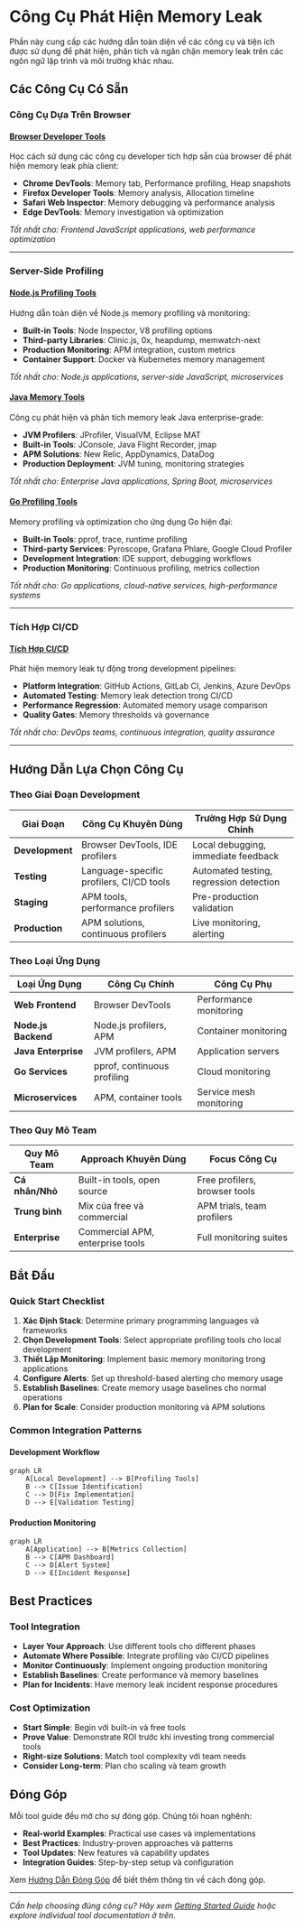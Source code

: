 # Công Cụ Phát Hiện Memory Leak

Phần này cung cấp các hướng dẫn toàn diện về các công cụ và tiện ích được sử dụng để phát hiện, phân tích và ngăn chặn memory leak trên các ngôn ngữ lập trình và môi trường khác nhau.

## Các Công Cụ Có Sẵn

### Công Cụ Dựa Trên Browser

#### [Browser Developer Tools](./browser-devtools.md)

Học cách sử dụng các công cụ developer tích hợp sẵn của browser để phát hiện memory leak phía client:

- **Chrome DevTools**: Memory tab, Performance profiling, Heap snapshots
- **Firefox Developer Tools**: Memory analysis, Allocation timeline
- **Safari Web Inspector**: Memory debugging và performance analysis
- **Edge DevTools**: Memory investigation và optimization

*Tốt nhất cho: Frontend JavaScript applications, web performance optimization*

---

### Server-Side Profiling

#### [Node.js Profiling Tools](./nodejs-profiling.md)

Hướng dẫn toàn diện về Node.js memory profiling và monitoring:

- **Built-in Tools**: Node Inspector, V8 profiling options
- **Third-party Libraries**: Clinic.js, 0x, heapdump, memwatch-next
- **Production Monitoring**: APM integration, custom metrics
- **Container Support**: Docker và Kubernetes memory management

*Tốt nhất cho: Node.js applications, server-side JavaScript, microservices*

#### [Java Memory Tools](./java-tools.md)

Công cụ phát hiện và phân tích memory leak Java enterprise-grade:

- **JVM Profilers**: JProfiler, VisualVM, Eclipse MAT
- **Built-in Tools**: JConsole, Java Flight Recorder, jmap
- **APM Solutions**: New Relic, AppDynamics, DataDog
- **Production Deployment**: JVM tuning, monitoring strategies

*Tốt nhất cho: Enterprise Java applications, Spring Boot, microservices*

#### [Go Profiling Tools](./go-tools.md)

Memory profiling và optimization cho ứng dụng Go hiện đại:

- **Built-in Tools**: pprof, trace, runtime profiling
- **Third-party Services**: Pyroscope, Grafana Phlare, Google Cloud Profiler
- **Development Integration**: IDE support, debugging workflows
- **Production Monitoring**: Continuous profiling, metrics collection

*Tốt nhất cho: Go applications, cloud-native services, high-performance systems*

---

### Tích Hợp CI/CD

#### [Tích Hợp CI/CD](./cicd-integration.md)

Phát hiện memory leak tự động trong development pipelines:

- **Platform Integration**: GitHub Actions, GitLab CI, Jenkins, Azure DevOps
- **Automated Testing**: Memory leak detection trong CI/CD
- **Performance Regression**: Automated memory usage comparison
- **Quality Gates**: Memory thresholds và governance

*Tốt nhất cho: DevOps teams, continuous integration, quality assurance*

---

## Hướng Dẫn Lựa Chọn Công Cụ

### Theo Giai Đoạn Development

| Giai Đoạn | Công Cụ Khuyên Dùng | Trường Hợp Sử Dụng Chính |
|-----------|---------------------|---------------------------|
| **Development** | Browser DevTools, IDE profilers | Local debugging, immediate feedback |
| **Testing** | Language-specific profilers, CI/CD tools | Automated testing, regression detection |
| **Staging** | APM tools, performance profilers | Pre-production validation |
| **Production** | APM solutions, continuous profilers | Live monitoring, alerting |

### Theo Loại Ứng Dụng

| Loại Ứng Dụng | Công Cụ Chính | Công Cụ Phụ |
|---------------|---------------|-------------|
| **Web Frontend** | Browser DevTools | Performance monitoring |
| **Node.js Backend** | Node.js profilers, APM | Container monitoring |
| **Java Enterprise** | JVM profilers, APM | Application servers |
| **Go Services** | pprof, continuous profiling | Cloud monitoring |
| **Microservices** | APM, container tools | Service mesh monitoring |

### Theo Quy Mô Team

| Quy Mô Team | Approach Khuyên Dùng | Focus Công Cụ |
|-------------|---------------------|---------------|
| **Cá nhân/Nhỏ** | Built-in tools, open source | Free profilers, browser tools |
| **Trung bình** | Mix của free và commercial | APM trials, team profilers |
| **Enterprise** | Commercial APM, enterprise tools | Full monitoring suites |

## Bắt Đầu

### Quick Start Checklist

1. **Xác Định Stack**: Determine primary programming languages và frameworks
2. **Chọn Development Tools**: Select appropriate profiling tools cho local development
3. **Thiết Lập Monitoring**: Implement basic memory monitoring trong applications
4. **Configure Alerts**: Set up threshold-based alerting cho memory usage
5. **Establish Baselines**: Create memory usage baselines cho normal operations
6. **Plan for Scale**: Consider production monitoring và APM solutions

### Common Integration Patterns

#### Development Workflow

```mermaid
graph LR
    A[Local Development] --> B[Profiling Tools]
    B --> C[Issue Identification]
    C --> D[Fix Implementation]
    D --> E[Validation Testing]
```

#### Production Monitoring

```mermaid
graph LR
    A[Application] --> B[Metrics Collection]
    B --> C[APM Dashboard]
    C --> D[Alert System]
    D --> E[Incident Response]
```

## Best Practices

### Tool Integration

- **Layer Your Approach**: Use different tools cho different phases
- **Automate Where Possible**: Integrate profiling vào CI/CD pipelines
- **Monitor Continuously**: Implement ongoing production monitoring
- **Establish Baselines**: Create performance và memory baselines
- **Plan for Incidents**: Have memory leak incident response procedures

### Cost Optimization

- **Start Simple**: Begin với built-in và free tools
- **Prove Value**: Demonstrate ROI trước khi investing trong commercial tools
- **Right-size Solutions**: Match tool complexity với team needs
- **Consider Long-term**: Plan cho scaling và team growth

## Đóng Góp

Mỗi tool guide đều mở cho sự đóng góp. Chúng tôi hoan nghênh:

- **Real-world Examples**: Practical use cases và implementations
- **Best Practices**: Industry-proven approaches và patterns
- **Tool Updates**: New features và capability updates
- **Integration Guides**: Step-by-step setup và configuration

Xem [Hướng Dẫn Đóng Góp](https://github.com/lamngockhuong/memory-leak/blob/main/CONTRIBUTING.md) để biết thêm thông tin về cách đóng góp.

---

*Cần help choosing đúng công cụ? Hãy xem [Getting Started Guide](../getting-started.md) hoặc explore individual tool documentation ở trên.*
